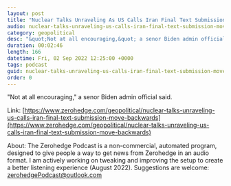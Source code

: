 ```yaml
---
layout: post
title: "Nuclear Talks Unraveling As US Calls Iran Final Text Submission A Move &quot;Backwards&quot;"
audio: nuclear-talks-unraveling-us-calls-iran-final-text-submission-move-backwards-0
category: geopolitical
desc: "&quot;Not at all encouraging,&quot; a senor Biden admin official said."
duration: 00:02:46
length: 166
datetime: Fri, 02 Sep 2022 12:25:00 +0000
tags: podcast
guid: nuclear-talks-unraveling-us-calls-iran-final-text-submission-move-backwards-0
order: 0
---
```

&quot;Not at all encouraging,&quot; a senor Biden admin official said.

Link: [https://www.zerohedge.com/geopolitical/nuclear-talks-unraveling-us-calls-iran-final-text-submission-move-backwards](https://www.zerohedge.com/geopolitical/nuclear-talks-unraveling-us-calls-iran-final-text-submission-move-backwards)

About: The Zerohedge Podcast is a non-commercial, automated program, designed to give people a way to get news from Zerohedge in an audio format.  I am actively working on tweaking and improving the setup to create a better listening experience (August 2022).  Suggestions are welcome: [zerohedgePodcast@outlook.com](mailto:zerohedgePodcast@outlook.com)